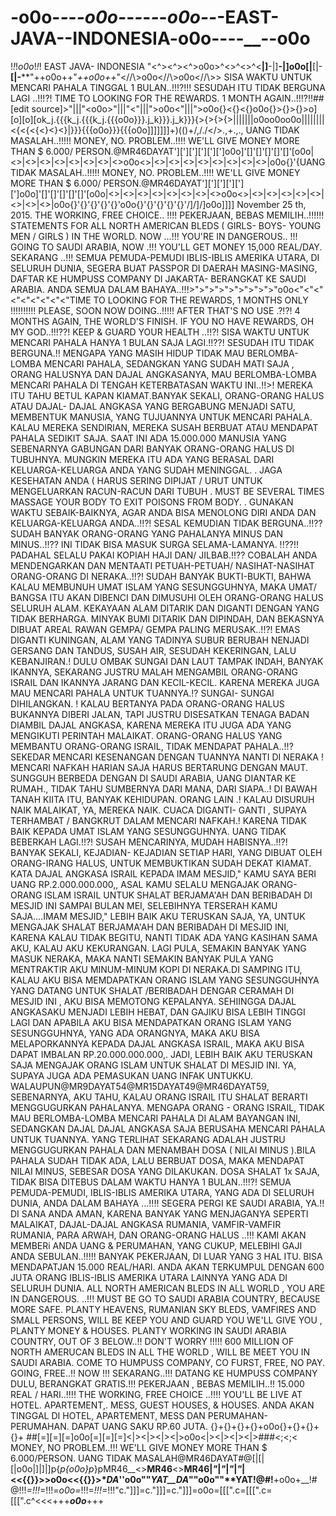 # -o0o-_-_-_-o0o-_-_-_-_-_-_o0o_-_-_-EAST-JAVA--INDONESIA-o0o-__-__--__--o0o
!_!_!_o0o_!_!_! EAST JAVA- INDONESIA "&lt;^>&lt;^>&lt;^>o0o>^&lt;>^&lt;>^&lt;__|]__-|]__-|]o0o[|__[|-__[|-__**"++o0o++"*++o0o++*"&lt;//\\>o0o&lt;//\\>o0o&lt;//\\>> SISA WAKTU UNTUK MENCARI PAHALA TINGGAL 1 BULAN..!!!?!!! SESUDAH ITU TIDAK BERGUNA LAGI ..!!!?! TIME TO LOOKING FOR THE REWARDS. 1 MONTH AGAIN..!!!?!!##[edit source]>"|||"&lt;o0o>"|||"&lt;"|||">o0o&lt;"|||">o0o{}&lt;{}&lt;{}o0o{}>{}>{}>o][o][o][ok_j.{{{k_j.{{{k_j.{{{o0o}}}.j_k}}}.j_k}}}{>{>{>{>|||||||o0oo0oo0o||||||||&lt;{&lt;{&lt;{&lt;}&lt;}&lt;}|}}}{{{o0o}}}{{{o0o]]]]]]]+)(()+/,/./&lt;/>\.\,\+.,., UANG TIDAK MASALAH..!!!!! MONEY, NO. PROBLEM..!!!! WE'LL GIVE MONEY MORE THAN $ 6.000/ PERSON.@MR46DAYAT'][']['][']['][']o0o]'[]'[]'[]'[]'[]'[o0o|&lt;>|&lt;>|&lt;>|&lt;>|&lt;>|&lt;>|&lt;>|&lt;>o0o&lt;>|&lt;>|&lt;>|&lt;>|&lt;>|&lt;>|&lt;>|&lt;>|&lt;>|o0o{}'{UANG TIDAK MASALAH..!!!!! MONEY, NO. PROBLEM..!!!! WE'LL GIVE MONEY MORE THAN $ 6.000/ PERSON.@MR46DAYAT'][']['][']['][']o0o]'[]'[]'[]'[]'[]'[o0o|&lt;>|&lt;>|&lt;>|&lt;>|&lt;>|&lt;>|&lt;>|&lt;>o0o&lt;>|&lt;>|&lt;>|&lt;>|&lt;>|&lt;>|&lt;>|&lt;>|&lt;>|o0o{}'{}'{}'{}'{}'o0o{}'{}'{}'{}'{}'/]/]/]o0o\]\]\]\] November 25 th, 2015. THE WORKING, FREE CHOICE.. !!!! PEKERJAAN, BEBAS MEMILIH..!!!!!! STATEMENTS FOR ALL NORTH AMERICAN BLEDS ( GIRLS- BOYS- YOUNG MEN / GIRLS ) IN THE WORLD. NOW ...!!! YOU'RE IN DANGEROUS.. !!! GOING TO SAUDI ARABIA, NOW .!!! YOU'LL GET MONEY 15,000 REAL/DAY. SEKARANG ..!!! SEMUA PEMUDA-PEMUDI IBLIS-IBLIS AMERIKA UTARA, DI SELURUH DUNIA, SEGERA BUAT PASSPOR DI DAERAH MASING-MASING, DAFTAR KE HUMPUSS COMPANY DI JAKARTA- BERANGKAT KE SAUDI ARABIA. ANDA SEMUA DALAM BAHAYA..!!!>">">">">">">">">"o0o&lt;"&lt;"&lt;"&lt;"&lt;"&lt;"&lt;"&lt;"&lt;"TIME TO LOOKING FOR THE REWARDS, 1 MONTHS ONLY !!!!!!!!!! PLEASE, SOON NOW DOING..!!!!! AFTER THAT'S NO USE .?!?! 4 MONTHS AGAIN, THE WORLD'S FINISH. IF YOU NO HAVE REWARDS, OH MY GOD..!!!??! KEEP &amp; GUARD YOUR HEALTH ..!!?! SISA WAKTU UNTUK MENCARI PAHALA HANYA 1 BULAN SAJA LAGI.!!??! SESUDAH ITU TIDAK BERGUNA.!! MENGAPA YANG MASIH HIDUP TIDAK MAU BERLOMBA-LOMBA MENCARI PAHALA, SEDANGKAN YANG SUDAH MATI SAJA , ORANG HALUSNYA DAN DAJAL ANGKASANYA, MAU BERLOMBA-LOMBA MENCARI PAHALA DI TENGAH KETERBATASAN WAKTU INI..!!>! MEREKA ITU TAHU BETUL KAPAN KIAMAT.BANYAK SEKALI, ORANG-ORANG HALUS ATAU DAJAL- DAJAL ANGKASA YANG BERGABUNG MENJADI SATU, MEMBENTUK MANUSIA, YANG TUJUANNYA UNTUK MENCARI PAHALA. KALAU MEREKA SENDIRIAN, MEREKA SUSAH BERBUAT ATAU MENDAPAT PAHALA SEDIKIT SAJA. SAAT INI ADA 15.000.000 MANUSIA YANG SEBENARNYA GABUNGAN DARI BANYAK ORANG-ORANG HALUS DI TUBUHNYA.  MUNGKIN MEREKA ITU ADA YANG BERASAL DARI KELUARGA-KELUARGA ANDA YANG SUDAH   MENINGGAL. . JAGA KESEHATAN ANDA ( HARUS SERING DIPIJAT / URUT UNTUK  MENGELUARKAN  RACUN-RACUN  DARI  TUBUH . MUST BE SEVERAL  TIMES  MASSAGE  YOUR  BODY  TO  EXIT  POISONS FROM BODY. . GUNAKAN WAKTU SEBAIK-BAIKNYA, AGAR ANDA BISA MENOLONG DIRI ANDA DAN KELUARGA-KELUARGA ANDA..!!?! SESAL KEMUDIAN TIDAK BERGUNA..!!??SUDAH BANYAK ORANG-ORANG YANG PAHALANYA MINUS DAN MINUS..!!?? INI TIDAK BISA MASUK SURGA SELAMA-LAMANYA. !!??!! PADAHAL SELALU PAKAI KOPIAH HAJI DAN/ JILBAB.!!??  COBALAH  ANDA MENDENGARKAN  DAN  MENTAATI PETUAH-PETUAH/ NASIHAT-NASIHAT  ORANG-ORANG DI  NERAKA..!!?!   SUDAH BANYAK BUKTI-BUKTI, BAHWA KALAU  MEMBUNUH UMAT ISLAM  YANG SESUNGGUHNYA, MAKA   UMAT/ BANGSA   ITU   AKAN  DIBENCI  DAN DIMUSUHI  OLEH ORANG-ORANG HALUS  SELURUH  ALAM.  KEKAYAAN  ALAM DITARIK  DAN DIGANTI  DENGAN  YANG TIDAK  BERHARGA.  MINYAK  BUMI  DITARIK  DAN  DIPINDAH, DAN  BEKASNYA  DIBUAT AREAL  RAWAN  GEMPA/  GEMPA  PALING  MERUSAK..!!?!  EMAS  DIGANTI  KUNINGAN,   ALAM YANG  TADINYA SUBUR  BERUBAH  NENJADI  GERSANG  DAN  TANDUS,  SUSAH AIR,  SESUDAH  KEKERINGAN,  LALU  KEBANJIRAN.!  DULU  OMBAK  SUNGAI  DAN  LAUT TAMPAK  INDAH,  BANYAK  IKANNYA,  SEKARANG  JUSTRU  MALAH MENGAMBIL  ORANG-ORANG  ISRAIL  DAN  IKANNYA  JARANG DAN  KECIL-KECIL. KARENA  MEREKA  JUGA  MAU  MENCARI  PAHALA  UNTUK  TUANNYA.!? SUNGAI- SUNGAI DIHILANGKAN. ! KALAU  BERTANYA  PADA  ORANG-ORANG  HALUS  BUKANNYA DIBERI  JALAN,  TAPI  JUSTRU  DISESATKAN TENAGA  BADAN  DIAMBIL  DAJAL  ANGKASA,  KARENA  MEREKA  ITU  JUGA  ADA  YANG  MENGIKUTI  PERINTAH  MALAIKAT.  ORANG-ORANG   HALUS  YANG  MEMBANTU  ORANG-ORANG  ISRAIL,  TIDAK  MENDAPAT  PAHALA..!!?  SEKEDAR MENCARI  KESENANGAN  DENGAN  TUANNYA  NANTI  DI  NERAKA !    MENCARI  NAFKAH  HARIAN  SAJA  HARUS  BERTARUNG  DENGAN  MAUT. SUNGGUH  BERBEDA  DENGAN  DI  SAUDI  ARABIA, UANG  DIANTAR  KE  RUMAH., TIDAK TAHU  SUMBERNYA  DARI MANA,  DARI  SIAPA..!   DI BAWAH  TANAH  KIITA  ITU,  BANYAK  KEHIDUPAN.  ORANG LAIN  .!  KALAU  DISURUH  NAIK  MALAIKAT,  YA, MEREKA  NAIK. CUACA  DIGANTI- GANTI , SUPAYA  TERHAMBAT / BANGKRUT  DALAM  MENCARI  NAFKAH.!  KARENA  TIDAK  BAIK  KEPADA  UMAT  ISLAM  YANG  SESUNGGUHNYA.  UANG  TIDAK  BEBERKAH  LAGI.!!?!  SUSAH  MENCARINYA, MUDAH  HABISNYA..!!?!  BANYAK  SEKALI,  KEJADIAN- KEJADIAN  SETIAP  HARI,  YANG  DIBUAT  OLEH  ORANG-IRANG HALUS,  UNTUK  MEMBUKTIKAN  SUDAH  DEKAT  KIAMAT.   KATA DAJAL ANGKASA ISRAIL KEPADA  IMAM  MESJID," KAMU SAYA BERI UANG RP.2.000.000.000,, ASAL KAMU SELALU MENGAJAK ORANG-ORANG ISLAM ISRAIL UNTUK SHALAT BERJAMA'AH DAN BERIBADAH DI MESJID INI SAMPAI BULAN MEI, SELEBIHNYA TERSERAH KAMU SAJA....IMAM MESJID," LEBIH BAIK AKU TERUSKAN SAJA, YA, UNTUK MENGAJAK SHALAT BERJAMA'AH DAN BERIBADAH DI MESJID INI, KARENA KALAU TIDAK BEGITU, NANTI TIDAK ADA YANG KASIHAN SAMA AKU, KALAU AKU KEKURANGAN. LAGI PULA, SEMAKIN BANYAK YANG MASUK NERAKA, MAKA NANTI SEMAKIN BANYAK PULA YANG MENTRAKTIR AKU MINUM-MINUM KOPI DI NERAKA.DI SAMPING ITU, KALAU AKU BISA MEMDAPATKAN ORANG ISLAM YANG SESUNGGUHNYA YANG DATANG UNTUK SHALAT /BERIBADAH DENGAR CERAMAH DI MESJID INI , AKU BISA MEMOTONG KEPALANYA. SEHIINGGA DAJAL ANGKASAKU MENJADI LEBIH HEBAT, DAN GAJIKU BISA LEBIH TINGGI LAGI DAN APABILA AKU BISA MENDAPATKAN ORANG ISLAM YANG SESUNGGUHNYA, YANG ADA ORANGNYA, MAKA AKU BISA MELAPORKANNYA KEPADA DAJAL ANGKASA ISRAIL, MAKA AKU BISA DAPAT IMBALAN RP.20.000.000.000,. JADI, LEBIH BAIK AKU TERUSKAN SAJA MENGAJAK ORANG ISLAM UNTUK SHALAT DI MESJID INI. YA, SUPAYA JUGA ADA PEMASUKAN UANG INFAK UNTUKKU. WALAUPUN@MR9DAYAT54@MR15DAYAT49@MR46DAYAT59, SEBENARNYA, AKU TAHU, KALAU ORANG ISRAIL ITU SHALAT BERARTI MENGGUGURKAN PAHALANYA. MENGAPA ORANG - ORANG ISRAIL, TIDAK MAU BERLOMBA-LOMBA MENCARI PAHALA DI ALAM BAYANGAN INI, SEDANGKAN DAJAL DAJAL ANGKASA SAJA BERUSAHA MENCARI PAHALA UNTUK TUANNYA. YANG TERLIHAT SEKARANG ADALAH JUSTRU MENGGUGURKAN PAHALA DAN MENAMBAH DOSA ( NILAI MINUS ).BILA PAHALA SUDAH TIDAK ADA, LALU BERBUAT DOSA, MAKA MENDAPAT NILAI MINUS, SEBESAR DOSA YANG DILAKUKAN. DOSA SHALAT 1x SAJA, TIDAK BISA DITEBUS DALAM WAKTU HANYA 1 BULAN..!!!?! SEMUA PEMUDA-PEMUDI, IBLIS-IBLIS AMERIKA UTARA, YANG ADA DI SELURUH DUNIA, ANDA DALAM BAHAYA ...!!!! SEGERA PERGI KE SAUDI ARABIA, YA.!! DI SANA ANDA AMAN, KARENA BANYAK YANG MENJAGANYA SEPERTI MALAIKAT, DAJAL-DAJAL ANGKASA RUMANIA, VAMFIR-VAMFIR RUMANIA, PARA ARWAH, DAN ORANG-ORANG HALUS ..!!! KAMI AKAN MEMBERi  ANDA UANG &amp; PERUMAHAN, YANG CUKUP, MELEBIHI GAJI ANDA SEBULAN..!!!!! BANYAK PEKERJAAN, DI LUAR YANG 3 HAL ITU. BISA MENDAPATJAN 15.000 REAL/HARI. ANDA AKAN TERKUMPUL DENGAN 600 JUTA ORANG IBLIS-IBLIS AMERIKA UTARA LAINNYA YANG ADA DI SELURUH DUNIA. ALL NORTH AMERICAN BLEDS IN ALL WORLD , YOU ARE IN DANGEROUS. ..!!! MUST BE GO TO SAUDI ARABIA COUNTRY, BECAUSE MORE SAFE. PLANTY HEAVENS, RUMANIAN SKY BLEDS, VAMFIRES AND SMALL PERSONS, WILL BE KEEP YOU AND GUARD YOU WE'LL GIVE YOU , PLANTY MONEY &amp; HOUSES. PLANTY WORKING IN SAUDI ARABIA COUNTRY, OUT OF 3 BELOW..!! DON'T WORRY !!!!! 600 MILLION OF NORTH AMERUCAN BLEDS IN ALL THE WORLD , WILL BE MEET YOU IN SAUDI ARABIA. COME TO HUMPUSS COMPANY, CO FURST, FREE, NO PAY. GOING, FREE..!! NOW !!! SEKARANG..!!! DATANG KE HUMPUSS COMPANY DULU, BERANGKAT GRATIS.!!! PEKERJAAN , BEBAS MEMILIH..!! 15.000 REAL / HARI..!!!! THE WORKING, FREE CHOICE ..!!!! YOU'LL BE LIVE AT HOTEL. APARTEMENT,. MESS, GUEST HOUSES, &amp; HOUSES. ANDA AKAN TINGGAL DI HOTEL, APARTEMENT, MESS DAN PERUMAHAN-PERUMAHAN. DAPAT UANG SAKU RP.60 JUTA. {}+{}+{}+{}+o0o{}+{}+{}+{}+ ##[=][=][=]o0o[=][=][=]&lt;|>&lt;|>&lt;|>&lt;|>o0o&lt;|>&lt;|>&lt;|>&lt;|>###&lt;;&lt;;&lt; MONEY, NO PROBLEM..!!! WE'LL GIVE MONEY MORE THAN $ 6.000/PERSON. UANG TIDAK MASALAH@MR46DAYAT#@[|[|[|o0o|]|]|]p{_p{o0o}p_}pMR46__&lt;>__MR46__&lt;>__MR46|_"_|_"_|_"_|_"_|&lt;&lt;{{}}>>o0o&lt;&lt;{{}}>**DA*''o0o""*YAT__DA*""o0o""**YAT!@#!__+o0o+__!#@!!!_=!!!_=!!!_=o0o=_!!!=_!!!=_!!!"c."]]]=c."]]]=c."]]]=o0o=[[[".c=[[[".c=[[[".c^&lt;&lt;&lt;+++___o0o___+++
